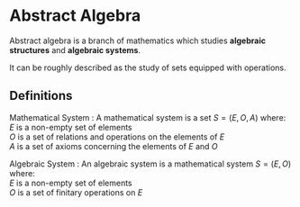 # Abstract Algebra

Abstract algebra is a branch of mathematics which studies **algebraic structures** and **algebraic systems**.

It can be roughly described as the study of sets equipped with operations.

## Definitions

Mathematical System : A mathematical system is a set $S=(E,O,A)$ where: \
$E$ is a non-empty set of elements \
$O$ is a set of relations and operations on the elements of $E$ \
$A$ is a set of axioms concerning the elements of $E$ and $O$

Algebraic System : An algebraic system is a mathematical system $S=(E,O)$ where: \
$E$ is a non-empty set of elements \
$O$ is a set of finitary operations on $E$